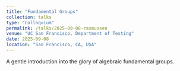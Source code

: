 ```yaml
---
title: "Fundamental Groups"
collection: talks
type: "Colloquium"
permalink: /talks/2025-09-08-rasmussen
venue: "UC San Francisco, Department of Testing"
date: 2025-09-08
location: "San Francisco, CA, USA"
---
```


A gentle introduction into the glory of algebraic fundamental groups.
